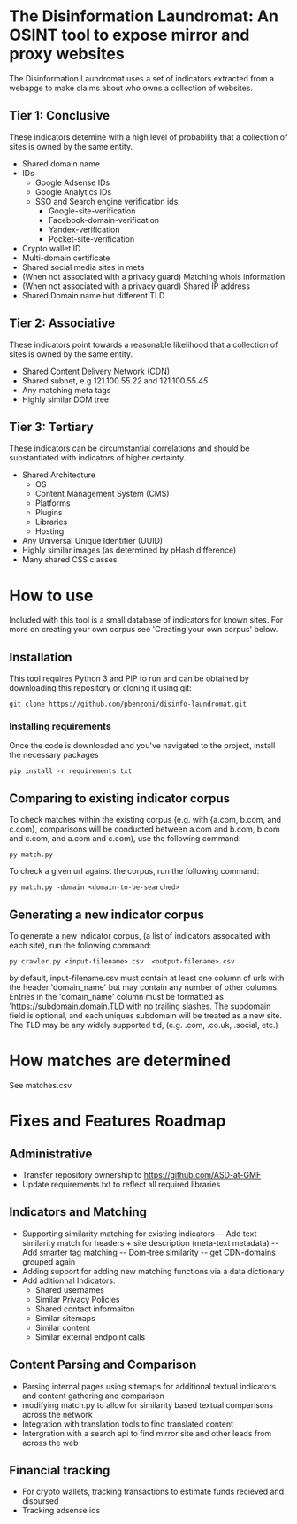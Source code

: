 # The Disinformation Laundromat: An OSINT tool to expose mirror and proxy websites

The Disinformation Laundromat uses a set of indicators extracted from a webapge to make claims about who owns a collection of websites. 

## Tier 1: Conclusive
These indicators detemine with a high level of probability that a collection of sites is owned by the same entity. 
- Shared domain name
- IDs
  - Google Adsense IDs 
  - Google Analytics IDs 
  - SSO and Search engine verification ids: 
    - Google-site-verification
    - Facebook-domain-verification
    - Yandex-verification
    - Pocket-site-verification
- Crypto wallet ID 
- Multi-domain certificate 
- Shared social media sites in meta 
- (When not associated with a privacy guard) Matching whois information 
- (When not associated with a privacy guard) Shared IP address 
- Shared Domain name but different TLD 

## Tier 2: Associative
These indicators point towards a reasonable likelihood that a collection of sites is owned by the same entity. 

- Shared Content Delivery Network (CDN) 
- Shared subnet, e.g 121.100.55.*22* and 121.100.55.*45*
- Any matching meta tags
- Highly similar DOM tree

## Tier 3: Tertiary 
These indicators can be circumstantial correlations and should be substantiated with indicators of higher certainty. 

- Shared Architecture 
  - OS
  - Content Management System (CMS)
  - Platforms
  - Plugins
  - Libraries
  - Hosting
- Any Universal Unique Identifier (UUID)
- Highly similar images (as determined by pHash difference)
- Many shared CSS classes 

# How to use

Included with this tool is a small database of indicators for known sites. For more on creating your own corpus see 'Creating your own corpus' below. 

## Installation 
This tool requires Python 3 and PIP to run and can be obtained by downloading this repository or cloning it using git:
```
git clone https://github.com/pbenzoni/disinfo-laundromat.git 
```
### Installing requirements 

Once the code is downloaded and you've navigated to the project, install the necessary packages
```
pip install -r requirements.txt
```
## Comparing to existing indicator corpus
To check matches within the existing corpus (e.g. with {a.com, b.com, and c.com}, comparisons will be conducted between a.com and b.com, b.com and c.com, and a.com and c.com), use the following command:
```
py match.py
```

To check a given url against the corpus, run the following command: 
```
py match.py -domain <domain-to-be-searched>
```

## Generating a new indicator corpus
To generate a new indicator corpus, (a list of indicators assocaited with each site), run the following command:
```
py crawler.py <input-filename>.csv  <output-filename>.csv
```
by default, input-filename.csv must contain at least one column of urls with the header 'domain_name' but may contain any number of other columns. Entries in the 'domain_name' column must be formatted as 'https://subdomain.domain.TLD with no trailing slashes. The subdomain field is optional, and each uniques subdomain will be treated as a new site. The TLD may be any widely supported tld, (e.g. .com, .co.uk, .social, etc.)

# How matches are determined
See matches.csv

# Fixes and Features Roadmap

## Administrative
- Transfer repository ownership to https://github.com/ASD-at-GMF
- Update requirements.txt to reflect all required libraries


## Indicators and Matching
- Supporting similarity matching for existing indicators
-- Add text similarity match for headers + site description (meta-text metadata)
-- Add smarter tag matching
-- Dom-tree similarity
-- get CDN-domains grouped again
- Adding support for adding new matching functions via a data dictionary
- Add aditionnal Indicators:
  - Shared usernames
  - Similar Privacy Policies
  - Shared contact informaiton
  - Similar sitemaps
  - Similar content 
  - Similar external endpoint calls
  
 ## Content Parsing and Comparison
- Parsing internal pages using sitemaps for additional textual indicators and content gathering and comparison
- modifying match.py to allow for similarity based textual comparisons across the network
- Integration with translation tools to find translated content
- Intergration with a search api to find mirror site and other leads from across the web

## Financial tracking
- For crypto wallets, tracking transactions to estimate funds recieved and disbursed
- Tracking adsense ids

